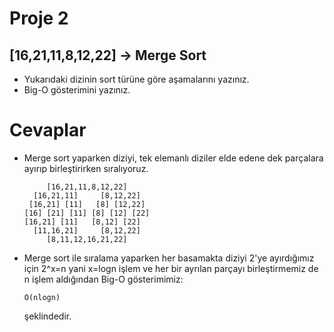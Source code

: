 # Proje 2

## [16,21,11,8,12,22] -> Merge Sort

- Yukarıdaki dizinin sort türüne göre aşamalarını yazınız.
- Big-O gösterimini yazınız.

# Cevaplar

- Merge sort yaparken diziyi, tek elemanlı diziler elde edene dek parçalara ayırıp birleştirirken sıralıyoruz.

    ```
         [16,21,11,8,12,22]
      [16,21,11]     [8,12,22]
     [16,21] [11]   [8] [12,22]
    [16] [21] [11] [8] [12] [22]
    [16,21] [11]   [8,12] [22]
      [11,16,21]     [8,12,22]
         [8,11,12,16,21,22]
    ```
- Merge sort ile sıralama yaparken her basamakta diziyi 2'ye ayırdığımız için 2^x=n yani x=logn işlem ve her bir ayrılan parçayı birleştirmemiz de n işlem aldığından Big-O gösterimimiz:

    ```
    O(nlogn)
    ```

    şeklindedir.